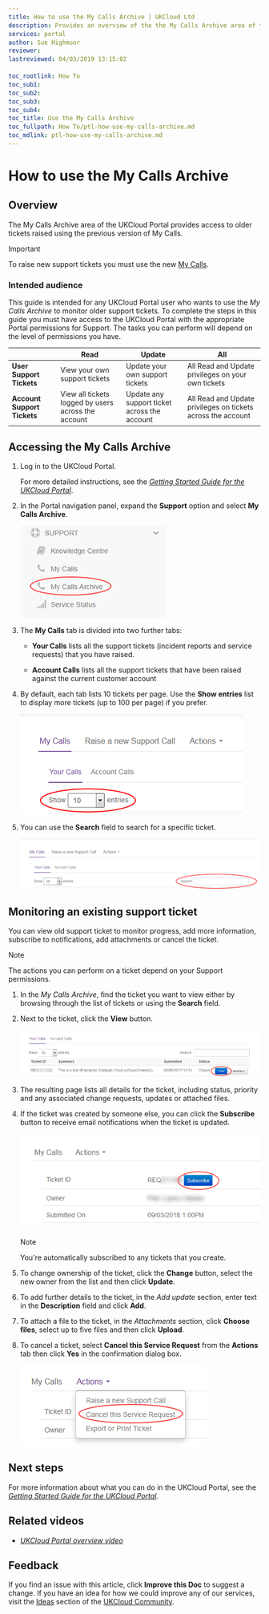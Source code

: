 ```yaml
---
title: How to use the My Calls Archive | UKCloud Ltd
description: Provides an overview of the the My Calls Archive area of the UKCloud Portal for accessing older support tickets
services: portal
author: Sue Highmoor
reviewer:
lastreviewed: 04/03/2019 13:15:02

toc_rootlink: How To
toc_sub1:
toc_sub2:
toc_sub3:
toc_sub4:
toc_title: Use the My Calls Archive
toc_fullpath: How To/ptl-how-use-my-calls-archive.md
toc_mdlink: ptl-how-use-my-calls-archive.md
---
```


# How to use the My Calls Archive

## Overview

The My Calls Archive area of the UKCloud Portal provides access to older tickets raised using the previous version of My Calls.

> [!IMPORTANT]
> To raise new support tickets you must use the new [My Calls](https://portal.ukcloud.com/support/ivanti).

### Intended audience

This guide is intended for any UKCloud Portal user who wants to use the *My Calls Archive* to monitor older support tickets. To complete the steps in this guide you must have access to the UKCloud Portal with the appropriate Portal permissions for Support. The tasks you can perform will depend on the level of permissions you have.

&nbsp; | Read | Update | All
-------|------|--------|----
**User Support Tickets** | View your own support tickets | Update your own support tickets | All Read and Update privileges on your own tickets
**Account Support Tickets** | View all tickets logged by users across the account | Update any support ticket across the account | All Read and Update privileges on tickets across the account

## Accessing the My Calls Archive

1. Log in to the UKCloud Portal.

    For more detailed instructions, see the [*Getting Started Guide for the UKCloud Portal*](ptl-gs.md).

2. In the Portal navigation panel, expand the **Support** option and select **My Calls Archive**.

    ![My Calls menu option in UKCloud Portal](images/ptl-mnu-mycalls-archive.png)

3. The **My Calls** tab is divided into two further tabs:

    - **Your Calls** lists all the support tickets (incident reports and service requests) that you have raised.

    - **Account Calls** lists all the support tickets that have been raised against the current customer account

4. By default, each tab lists 10 tickets per page. Use the **Show entries** list to display more tickets (up to 100 per page) if you prefer.

    ![Show entries list on My Calls page](images/ptl-my-calls-show-entries.png)

5. You can use the **Search** field to search for a specific ticket.

    ![Search field on My calls page](images/ptl-my-calls-search.png)

## Monitoring an existing support ticket

You can view old support ticket to monitor progress, add more information, subscribe to notifications, add attachments or cancel the ticket.

> [!NOTE]
> The actions you can perform on a ticket depend on your Support permissions.

1. In the *My Calls Archive*, find the ticket you want to view either by browsing through the list of tickets or using the **Search** field.

2. Next to the ticket, click the **View** button.

    ![View button on My Calls page](images/ptl-my-calls-view-ticket.png)

3. The resulting page lists all details for the ticket, including status, priority and any associated change requests, updates or attached files.

4. If the ticket was created by someone else, you can click the **Subscribe** button to receive email notifications when the ticket is updated.

    ![Subscribe button on a ticket](images/ptl-my-calls-subscribe.png)

    > [!NOTE]
    > You're automatically subscribed to any tickets that you create.

5. To change ownership of the ticket, click the **Change** button, select the new owner from the list and then click **Update**.

6. To add further details to the ticket, in the *Add update* section, enter text in the **Description** field and click **Add**.

7. To attach a file to the ticket, in the *Attachments* section, click **Choose files**, select up to five files and then click **Upload**.

8. To cancel a ticket, select **Cancel this Service Request** from the **Actions** tab then click **Yes** in the confirmation dialog box.

    ![Cancel this Service Request action](images/ptl-my-calls-cancel.png)

## Next steps

For more information about what you can do in the UKCloud Portal, see the [*Getting Started Guide for the UKCloud Portal*](ptl-gs.md).

## Related videos

- [*UKCloud Portal overview video*](ptl-vid-portal.md)

## Feedback

If you find an issue with this article, click **Improve this Doc** to suggest a change. If you have an idea for how we could improve any of our services, visit the [Ideas](https://community.ukcloud.com/ideas) section of the [UKCloud Community](https://community.ukcloud.com).
